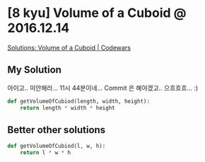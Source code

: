 # [8 kyu] Volume of a Cuboid @ 2016.12.14

[Solutions: Volume of a Cuboid | Codewars](https://www.codewars.com/kata/58261acb22be6e2ed800003a/solutions/python)

## My Solution

아이고.. 미안해라... 11시 44분이네... Commit 은 해야겠고.. 으흐흐흐... :)

```python
def getVolumeOfCubiod(length, width, height):
    return length * width * height   
```

## Better other solutions

```python
def getVolumeOfCubiod(l, w, h):
    return l * w * h
```

